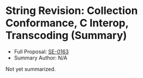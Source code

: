# String Revision: Collection Conformance, C Interop, Transcoding (Summary)

* Full Proposal: [SE-0163](https://github.com/apple/swift-evolution/blob/main/proposals/0163-string-revision-1.md)
* Summary Author: N/A

Not yet summarized.
